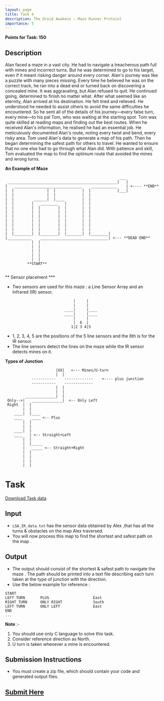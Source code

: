 ```yaml
---
layout: page
title: Task 4
description: The Droid Awakens — Maze Runner Protocol
importance: 5
---
```


**Points for Task: 150**

## Description

Alan faced a maze in a vast city. He had to navigate a treacherous path full with mines and incorrect turns. But he was determined to go to his target, even if it meant risking danger around every corner.
Alan's journey was like a puzzle with many pieces missing. Every time he believed he was on the correct track, he ran into a dead end or turned back on discovering a concealed mine. It was aggravating, but Alan refused to quit. He continued going, determined to finish no matter what.
After what seemed like an eternity, Alan arrived at his destination. He felt tired and relieved. He understood he needed to assist others to avoid the same difficulties he encountered. So he sent all of the details of his journey—every false turn, every mine—to his pal Tom, who was waiting at the starting spot.
Tom was quite skilled at reading maps and finding out the best routes. When he received Alan's information, he realised he had an essential job. He meticulously documented Alan's route, noting every twist and bend, every risky area.
Tom used Alan's data to generate a map of his path. Then he began determining the safest path for others to travel. He wanted to ensure that no one else had to go through what Alan did. With patience and skill, Tom evaluated the map to find the optimum route that avoided the mines and wrong turns.


**An Example of Maze**

```
                                                    ___
 __________________________________________________|   |
|   _______________________________    ____________    | <---- **END**
|  |               |  |            |  |            |___|
|  |               |  |            |  |
|  |         ______|  |____        |  |
|  |        |   ________   |       |  |
|  |        |  |        |  |       |  |
|  |        |  |        |  |       |  |
|  |        |  |        |  |       |  |
|  |        |  |        |  |       |  |
|  |        |  |        |  |       |  |
|  |        |  |        |  |       |  |
|  |________|  |________|  |_______|  |________|
|___________    _______________________________| <--- **DEAD END**
            |  |
            |  |
            |  |
            |  |
            |  |
          **START**


```

** Sensor placement ***
- Two sensors are used for this maze : a Line Sensor Array and an Infrared (IR) sensor.

```
                               |     |
                               |     |
                           ____|     |____
                           ____|     |____
                               |     |
                               |  6  |
                              1|2 3 4|5
```

- 1, 2, 3, 4, 5 are the positions of the 5 line sensors and the 6th is for the IR sensor.
- The line sensors detect the lines on the maze while the IR sensor detects mines on it.

**Types of Junction**

```
					   |XX|	  <--- Mines/U-turn
					   |  |
			-----------    -------------    <---- plus junction
			-----------	   -------------		
                       |  |
                       |  |
         ______________|  |
 Only-->|   ______________|  <-- Only Left
 Right  |  |
        |  |
    ____|  |____
    ____    ____ <-- Plus
        |  |
        |  |
    ____|  |
    ____   | <-- Straight+Left
        |  |
        |  |_____
        |   _____ <-- Straight+Right
        |  |
        |  |
        |  |
        |  |

```

# Task

[Download Task data](https://drive.google.com/file/d/1lQB1hIVMLCdLkzNckBj-tAfWj_tsVkLb/view?usp=drive_link)


## Input

- `LSA_IR_data.txt`  has the sensor data obtained by Alex ,that has all the turns & obstacles on the map Alex traversed.
- You will now process this map to find the shortest and safest path on the map .

## Output
- The output should consist of the shortest & safest path to navigate the maze . The path should be printed into a text file describing each turn taken at the type of junction with the direction.
- Use the below example for reference : 
```
START
LEFT TURN       PLUS                    East
RIGHT TURN      ONLY RIGHT              South
LEFT TURN       ONLY LEFT               East
END
...
```

__Note__ :- 
1. You should use only C language to solve this task.
2.  Consider reference direction as North.
3.  U turn is taken whenever a mine is encountered.

## Submission Instructions

- You must create a zip file, which should contain your code and generated output files.

## [Submit Here](https://forms.gle/PtHeEkrjzFg2uJrC6)